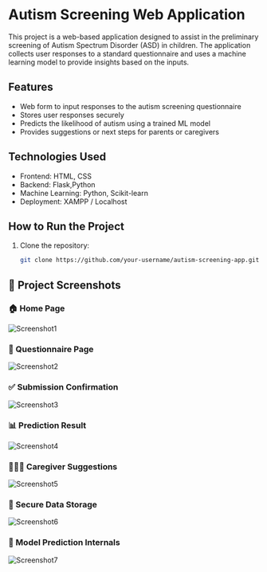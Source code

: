 # Autism Screening Web Application

This project is a web-based application designed to assist in the preliminary screening of Autism Spectrum Disorder (ASD) in children. The application collects user responses to a standard questionnaire and uses a machine learning model to provide insights based on the inputs.

## Features

- Web form to input responses to the autism screening questionnaire
- Stores user responses securely
- Predicts the likelihood of autism using a trained ML model
- Provides suggestions or next steps for parents or caregivers


## Technologies Used

- Frontend: HTML, CSS
- Backend: Flask,Python
- Machine Learning: Python, Scikit-learn
- Deployment: XAMPP / Localhost

## How to Run the Project

1. Clone the repository:
   ```bash
   git clone https://github.com/your-username/autism-screening-app.git
## 📸 Project Screenshots

### 🏠 Home Page
![Screenshot1](images/Screenshot1.png)

### 📝 Questionnaire Page
![Screenshot2](images/Screenshot2.png)

### ✅ Submission Confirmation
![Screenshot3](images/Screenshot3.png)

### 📊 Prediction Result
![Screenshot4](images/Screenshot4.png)

### 👨‍👩‍👧 Caregiver Suggestions
![Screenshot5](images/Screenshot5.png)

### 🔐 Secure Data Storage
![Screenshot6](images/Screenshot6.png)

### 🧠 Model Prediction Internals
![Screenshot7](images/Screenshot7.png)




